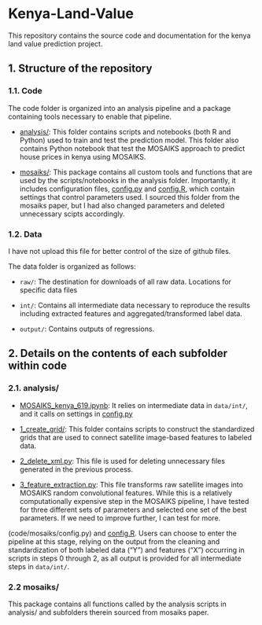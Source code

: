 # Kenya-Land-Value

This repository contains the source code and documentation for the kenya land value prediction project.


## 1. Structure of the repository

### 1.1. Code

The code folder is organized into an analysis pipeline and a package containing tools necessary to enable that pipeline.

- [analysis/](code/analysis): This folder contains scripts and notebooks (both R and Python) used to train and test the prediction model. This folder also contains Python notebook that test the MOSAIKS approach to predict house prices in kenya using MOSAIKS.

- [mosaiks/](code/mosaiks): This package contains all custom tools and functions that are used by the scripts/notebooks in the analysis folder. Importantly, it includes configuration files, [config.py](code/mosaiks/config.py) and [config.R](code/mosaiks/config.R), which contain settings that control parameters used. I sourced this folder from the mosaiks paper, but I had also changed parameters and deleted unnecessary scipts accordingly.
  

### 1.2. Data

I have not upload this file for better control of the size of github files.

The data folder is organized as follows:

- `raw/`: The destination for downloads of all raw data. Locations for specific data files

- `int/`: Contains all intermediate data necessary to reproduce the results including extracted features and aggregated/transformed label data.

- `output/`: Contains outputs of regressions.


## 2. Details on the contents of each subfolder within code

### 2.1. analysis/


- [MOSAIKS_kenya_619.ipynb](code/analysis/MOSAIKS_kenya_619.ipynb): It relies on intermediate data in `data/int/`, and it calls on settings in [config.py](code/mosaiks/config.py) 

- [1_create_grid/](code/analysis/1_create_grid): This folder contains scripts to construct the standardized grids that are used to connect satellite image-based features to labeled data.

- [2_delete_xml.py](code/analysis/2_delete_xml.py): This file is used for deleting unnecessary files generated in the previous process.
  
- [3_feature_extraction.py](code/analysis/3_image_extraction.py): This file transforms raw satellite images into MOSAIKS random convolutional features. While this is a relatively computationally expensive step in the MOSAIKS pipeline, I have tested for three different sets of parameters and selected one set of the best parameters. If we need to improve further, I can test for more.


(code/mosaiks/config.py) and [config.R](code/mosaiks/config.R). Users can choose to enter the pipeline at this stage, relying on the output from the cleaning and standardization of both labeled data (“Y”) and features (“X”) occurring in scripts in steps 0 through 2, as all output is provided for all intermediate steps in `data/int/`.


### 2.2 mosaiks/

This package contains all functions called by the analysis scripts in analysis/ and subfolders therein sourced from mosaiks paper.



